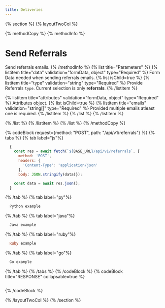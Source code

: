 ```yaml
---
title: Deliveries
---
```

{% section %}
{% layoutTwoCol %}

{% methodCopy %}
{% methodInfo %}
  # Send Referrals
  Send referrals emails.
{% /methodInfo %}
{% list title="Parameters" %}
  {% listitem title="data" validation="formData, object" type="Required" %}
  Form Data needed when sending referrals emails.
  {% list isChild=true %}
  {% listitem title="type" validation="string" type="Required" %}
  Provide Referrals `type`. Current selection is only **referrals**.
  {% /listitem %}

  {% listitem title="attributes" validation="formData, object" type="Required" %}
  Attributes object.
  {% list isChild=true %}
  {% listitem title="emails" validation="string[]" type="Required" %}
  Provided multiple emails atleast one is required.
  {% /listitem %}
  {% /list %}
  {% /listitem %}

  {% /list %}
  {% /listitem %}
{% /list %}
{% /methodCopy %}

{% codeBlock request={method: "POST", path: "/api/v1/referrals"} %}
{% tabs %}
  {% tab label="js"%}
  ```js
    {
      const res = await fetch(`${BASE_URL}/api/v1/referrals`, {
        method: 'POST',
        headers: {
          'Content-Type': 'application/json'
        },
        body: JSON.stringify(data)});

      const data = await res.json();
    }
  ```
  {% /tab %}
  {% tab label="py"%}
  ```py
    Python example
  ```
  {% /tab %}
  {% tab label="java"%}
  ```java
    Java example
  ```
  {% /tab %}
  {% tab label="ruby"%}
  ```ruby
    Ruby example
  ```
  {% /tab %}
  {% tab label="go"%}
  ```go
    Go example
  ```
  {% /tab %}
{% /tabs %}
{% /codeBlock %}
{% codeBlock title="RESPONSE" collapsable=true %}
  ```json
  ```
{% /codeBlock %}

{% /layoutTwoCol %}
{% /section %}
